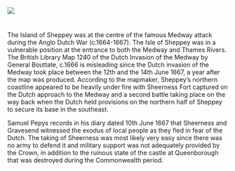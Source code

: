 <a href="https://dev.visual-essays.app"><img src="https://dev-visual-essays.netlify.app/images/ve-button.png"/></a> 
<param author="Dr Melanie Caiazza" banner="/images/banners/17c.jpg" layout="vtl" title="Sheppey at war in the 17th century" ve-config=""/> 

<param aliases="Sheppey" eid="Q1500299" ve-entity=""/> 
<param aliases="Sheerness" eid="Q1003196" ve-entity=""/>
<param aliases="Queenborough" eid="Q17643879" ve-entity=""/>

#

The Island of Sheppey was at the centre of the famous Medway attack during the Anglo Dutch War (c.1664-1667).  The Isle of Sheppey was in a vulnerable position at the entrance to both the Medway and Thames Rivers.  The British Library Map 1240 of the Dutch Invasion of the Medway by General Bouttate, c.1666 is misleading since the Dutch invasion of the Medway took place between the 12th and the 14th June 1667, a year after the map was produced.  According to the mapmaker, Sheppey’s northern coastline appeared to be heavily under fire with Sheerness Fort captured on the Dutch approach to the Medway and a second battle taking place on the way back when the Dutch held provisions on the northern half of Sheppey to secure its base in the southeast.  
<param ve-image-v2 manifest="https://iiif.juncture-digital.org/wc:The_Raid_on_the_Medway_by_Willem_Schellinks_Rijksmuseum_Amsterdam_SK-C-1737.jpg/manifest.json">

Samuel Pepys records in his diary dated 10th June 1667 that Sheerness and Gravesend witnessed the exodus of local people as they fled in fear of the Dutch.  The taking of Sheerness was most likely very easy since there was no army to defend it and military support was not adequately provided by the Crown, in addition to the ruinous state of the castle at Queenborough that was destroyed during the Commonwealth period.
<param ve-image-v2 manifest="https://iiif.juncture-digital.org/wc:Dutch_Attack_on_the_Medway%2C_9-14_June_1667_RMG_BHC0293.tiff/manifest.json">
